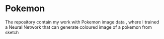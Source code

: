 # Pokemon #

The repository contain my work with Pokemon image data , where I trained a Neural Network that can generate coloured image of a pokemon from sketch
